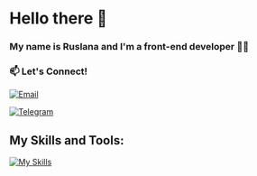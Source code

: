 # Hello there 👋

### My name is Ruslana and I'm a front-end developer 👩‍💻


### 📫 Let's Connect!

[![Email](https://img.shields.io/badge/Email-tretiakovaruslana7%40gmail.com-red?style=for-the-badge&logo=gmail&logoColor=white)](mailto:tretiakovaruslana7@gmail.com)


[![Telegram](https://img.shields.io/badge/Telegram-@TretiakovaRuslana-2CA5E0?style=for-the-badge&logo=telegram&logoColor=white)](https://t.me/TretiakovaRuslana)


  

## My Skills and Tools: 
[![My Skills](https://skillicons.dev/icons?i=html,css,sass,js,ts,react,vue,git,vscode,vite,webpack,redux,pinia,vitest,vuetify)](https://skillicons.dev)



